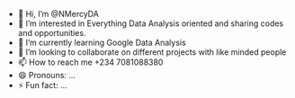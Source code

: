 - 👋 Hi, I’m @NMercyDA
- 👀 I’m interested in Everything Data Analysis oriented and sharing codes and opportunities.
- 🌱 I’m currently learning Google Data Analysis
- 💞️ I’m looking to collaborate on different projects with like minded people
- 📫 How to reach me +234 7081088380
- 😄 Pronouns: ...
- ⚡ Fun fact: ...

<!---
NMercyDA/NMercyDA is a ✨ special ✨ repository because its `README.md` (this file) appears on your GitHub profile.
You can click the Preview link to take a look at your changes.
--->
